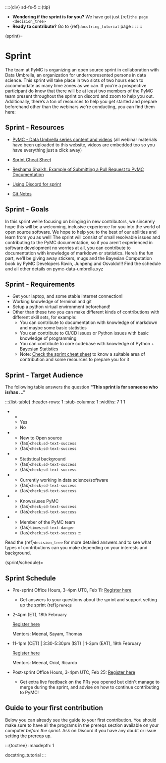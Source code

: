::::{div} sd-fs-5
:::{tip}
* **Wondering if the sprint is for you?** We have got just {ref}`the page <decision_tree>`
* **Ready to contribute?** Go to {ref}`docstring_tutorial` page
:::
::::

(sprint)=
# Sprint

The team at PyMC is organizing an open source sprint in collaboration with Data Umbrella, an organization for underrepresented persons in data science. This sprint will take place in two slots of two hours each to accommodate as many time zones as we can. If you’re a prospective participant do know that there will be at least two members of the PyMC team present throughout the sprint on discord and zoom to help you out. Additionally, there’s a ton of resources to help you get started and prepare beforehand other than the webinars we're conducting, you can find them here:

## Sprint - Resources

- [PyMC - Data Umbrella series content and videos](https://pymc-data-umbrella.xyz/en/latest/webinars/index.html) (all webinar materials have been uploaded to this website, videos are embedded too so you have everything just a click away)

- [Sprint Cheat Sheet](https://pymc-data-umbrella.xyz/en/latest/about/decision_tree.html#your-sprint-cheat-sheet)

- [Reshama Shaikh: Example of Submitting a Pull Request to PyMC Documentation](https://www.youtube.com/watch?v=NbmdFJsnuuo)

- [Using Discord for sprint](https://youtu.be/w2A8SknM-68)

- [Git Notes](https://www.dataschool.io/how-to-contribute-on-github/)

## Sprint - Goals

In this sprint we’re focusing on bringing in new contributors, we sincerely hope this will be a welcoming, inclusive experience for you into the world of open source software. We hope to help you to the best of our abilities and learn from you as well!
The sprint will consist of small resolvable issues and contributing to the PyMC documentation, so if you aren’t experienced in software development no worries at all, you can contribute to documentation with knowledge of markdown or statistics.
Here’s the fun part, we’ll be giving away stickers, mugs and the Bayesian Computation book by PyMC Developers Ravin, Junpeng and Osvaldo!!! Find the schedule and all other details on pymc-data-umbrella.xyz

## Sprint - Requirements

- Get your laptop, and some stable internet connection!
- Working knowledge of terminal and git
- Setup a python virtual environment beforehand!
- Other than these two you can make different kinds of contributions with different skill sets, for example:
  - You can contribute to documentation with knowledge of markdown and maybe some basic statistics
  - You can contribute to CI/CD issues or Python issues with basic knowledge of programming
  - You can contribute to core codebase with knowledge of Python + Bayesian Statistics
  - Note: [Check the sprint cheat sheet](https://pymc-data-umbrella.xyz/en/latest/about/decision_tree.html#your-sprint-cheat-sheet) to know a suitable area of contribution and some resources to prepare you for it

## Sprint - Target Audience
The following table answers the question **"This sprint is for someone who is/has ..."**

:::{list-table}
:header-rows: 1
:stub-columns: 1
:widths: 7 1 1

* -
  - Yes
  - No
* - New to Open source
  - {fas}`check;sd-text-success`
  - {fas}`check;sd-text-success`
* - Statistical background
  - {fas}`check;sd-text-success`
  - {fas}`check;sd-text-success`
* - Currently working in data science/software
  - {fas}`check;sd-text-success`
  - {fas}`check;sd-text-success`
* - Knows/uses PyMC
  - {fas}`check;sd-text-success`
  - {fas}`check;sd-text-success`
* - Member of the PyMC team
  - {fas}`times;sd-text-danger`
  - {fas}`check;sd-text-success`
:::

Read the {ref}`decision_tree` for more detailed answers and to see
what types of contributions can you make depending on your interests and
background.

(sprint/schedule)=
## Sprint Schedule

- Pre-sprint Office Hours, 3-4pm UTC, Feb 11:
  [Register here](https://www.meetup.com/data-umbrella/events/283765923/)
  * Get answers to your questions about the sprint and support setting up
    the sprint {ref}`prereqs`

- 2-4pm (ET), 18th February

  [Register here](https://www.meetup.com/data-umbrella/events/283178769/)

  Mentors: Meenal, Sayam, Thomas

- 11-1pm (CET) | 3:30-5:30pm (IST) | 1-3pm (EAT), 19th February

  [Register here](https://www.meetup.com/data-umbrella-africa2/events/283260732)

  Mentors: Meenal, Oriol, Ricardo

- Post-sprint Office Hours, 3-4pm UTC, Feb 25:
  [Register here](https://www.meetup.com/data-umbrella/events/283766699/)
  * Get extra live feedback on the PRs you opened but didn't manage to merge during the
    sprint, and advise on how to continue contributing to PyMC!
    
## Guide to your first contribution

Below you can already see the guide to your first contribution.
You should make sure to have all the programs in the prereqs section available on your computer
_before the sprint_. Ask on Discord if you have any doubt or issue setting the prereqs up.

:::{toctree}
:maxdepth: 1

docstring_tutorial
:::
